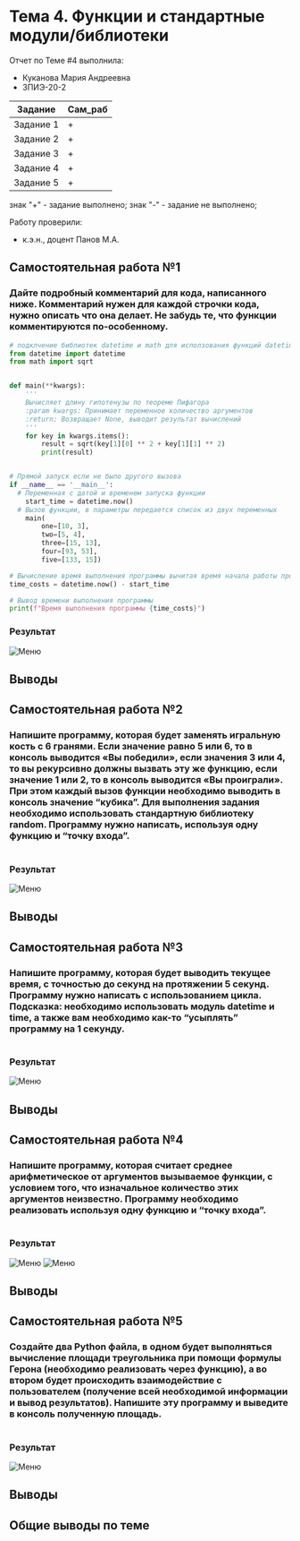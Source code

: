 # Тема 4. Функции и стандартные модули/библиотеки
Отчет по Теме #4 выполнила:
- Куканова Мария Андреевна
- ЗПИЭ-20-2

| Задание | Сам_раб |
| ------ | ------ |
| Задание 1 | + |
| Задание 2 | + |
| Задание 3 | + |
| Задание 4 | + |
| Задание 5 | + |

знак "+" - задание выполнено; знак "-" - задание не выполнено;

Работу проверили:
- к.э.н., доцент Панов М.А.

## Самостоятельная работа №1
### Дайте подробный комментарий для кода, написанного ниже. Комментарий нужен для каждой строчки кода, нужно описать что она делает. Не забудь те, что функции комментируются по-особенному.

```python
# подклчение библиотек datetime и math для исползования функций datetime и sqrt
from datetime import datetime
from math import sqrt


def main(**kwargs):
    '''
    Вычисляет длину гипотенузы по теореме Пифагора
    :param kwargs: Принимает переменное количество аргументов
    :return: Возвращает None, выводит результат вычислений
    '''
    for key in kwargs.items():
        result = sqrt(key[1][0] ** 2 + key[1][1] ** 2)
        print(result)


# Прямой запуск если не было другого вызова
if __name__ == '__main__':
  # Переменная с датой и временем запуска функции
    start_time = datetime.now()
  # Вызов функции, в параметры передается список из двух переменных
    main(
        one=[10, 3],
        two=[5, 4],
        three=[15, 13],
        four=[93, 53],
        five=[133, 15])

# Вычисление время выполнения программы вычитая время начала работы программы из время начала выполнения программы
time_costs = datetime.now() - start_time

# Вывод времени выполнения программы
print(f"Время выполнения программы {time_costs}")
```

### Результат
![Меню](https://github.com/segamega-drive/software_engineering/blob/a3f08dc52d30e95b070be7adc0a2f6c6fc21ebf7/img/4.1.png)

## Выводы

  
## Самостоятельная работа №2
### Напишите программу, которая будет заменять игральную кость с 6 гранями. Если значение равно 5 или 6, то в консоль выводится «Вы победили», если значения 3 или 4, то вы рекурсивно должны вызвать эту же функцию, если значение 1 или 2, то в консоль выводится «Вы проиграли». При этом каждый вызов функции необходимо выводить в консоль значение “кубика”. Для выполнения задания необходимо использовать стандартную библиотеку random. Программу нужно написать, используя одну функцию и “точку входа”.

```python

```

### Результат
![Меню](https://github.com/segamega-drive/software_engineering/blob/161b639c23a3c971f4c0ad73cbb7ff2c1640bad4/img/4.2.png)

## Выводы

 
## Самостоятельная работа №3
### Напишите программу, которая будет выводить текущее время, с точностью до секунд на протяжении 5 секунд. Программу нужно написать с использованием цикла. Подсказка: необходимо использовать модуль datetime и time, а также вам необходимо как-то “усыплять” программу на 1 секунду.

```python

```

### Результат
![Меню](https://github.com/segamega-drive/software_engineering/blob/161b639c23a3c971f4c0ad73cbb7ff2c1640bad4/img/4.3.png)

## Выводы


## Самостоятельная работа №4
### Напишите программу, которая считает среднее арифметическое от аргументов вызываемое функции, с условием того, что изначальное количество этих аргументов неизвестно. Программу необходимо реализовать используя одну функцию и “точку входа”.

```python

```

### Результат
![Меню](https://github.com/segamega-drive/software_engineering/blob/161b639c23a3c971f4c0ad73cbb7ff2c1640bad4/img/4.4.1.png)
![Меню](https://github.com/segamega-drive/software_engineering/blob/161b639c23a3c971f4c0ad73cbb7ff2c1640bad4/img/4.4.2.png)

## Выводы

 
## Самостоятельная работа №5
### Создайте два Python файла, в одном будет выполняться вычисление площади треугольника при помощи формулы Герона (необходимо реализовать через функцию), а во втором будет происходить взаимодействие с пользователем (получение всей необходимой информации и вывод результатов). Напишите эту программу и выведите в консоль полученную площадь.

```python

```

### Результат
![Меню](https://github.com/segamega-drive/software_engineering/blob/161b639c23a3c971f4c0ad73cbb7ff2c1640bad4/img/4.5.png)

## Выводы


## Общие выводы по теме
